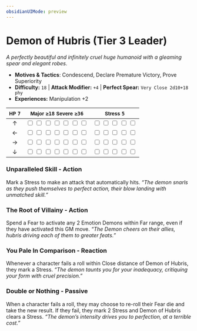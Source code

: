 ```yaml
---
obsidianUIMode: preview
---
```

# Demon of Hubris (Tier 3 Leader)

*A perfectly beautiful and infinitely cruel huge humanoid with a gleaming spear and elegant robes.*

- **Motives & Tactics**: Condescend, Declare Premature Victory, Prove Superiority
- **Difficulty:** `18` | **Attack Modifier:** `+4` | **Perfect Spear:** `Very Close 2d10+18 phy`
- **Experiences:** Manipulation +2

| <small>HP</small> `7` | <small>Major</small> `≥18` <small>Severe</small> `≥36` | <small>Stress</small> `5` |
|:-:|:-:|:-:|
| ↑ |  <input type="checkbox" unchecked id="b9e6598d"> <input type="checkbox" unchecked id="2e0c25a0"> <input type="checkbox" unchecked id="21a4bd39"> <input type="checkbox" unchecked id="43e27a6c"> <input type="checkbox" unchecked id="0edf65e3"> <input type="checkbox" unchecked id="0b4e4745"> <input type="checkbox" unchecked id="5e76057e"> |  <input type="checkbox" unchecked id="4ad44aee"> <input type="checkbox" unchecked id="e9f35eb8"> <input type="checkbox" unchecked id="d0e010b4"> <input type="checkbox" unchecked id="ddc929e9"> <input type="checkbox" unchecked id="af0b804b"> |
| ← |  <input type="checkbox" unchecked id="f8c97130"> <input type="checkbox" unchecked id="8d2d2b4b"> <input type="checkbox" unchecked id="107f3a2c"> <input type="checkbox" unchecked id="0dfe5132"> <input type="checkbox" unchecked id="d91dcb62"> <input type="checkbox" unchecked id="7a80e212"> <input type="checkbox" unchecked id="3bd2c08e"> |  <input type="checkbox" unchecked id="592e13c4"> <input type="checkbox" unchecked id="ead1f6d4"> <input type="checkbox" unchecked id="f3520330"> <input type="checkbox" unchecked id="996f6eed"> <input type="checkbox" unchecked id="d002e1af"> |
| → |  <input type="checkbox" unchecked id="6b48340d"> <input type="checkbox" unchecked id="a19b1c19"> <input type="checkbox" unchecked id="80c2f871"> <input type="checkbox" unchecked id="f50d150f"> <input type="checkbox" unchecked id="bbface45"> <input type="checkbox" unchecked id="8a67c1ca"> <input type="checkbox" unchecked id="440a08e6"> |  <input type="checkbox" unchecked id="4a11eafe"> <input type="checkbox" unchecked id="a5fb72ca"> <input type="checkbox" unchecked id="88c9105f"> <input type="checkbox" unchecked id="9b4873c8"> <input type="checkbox" unchecked id="62a79448"> |
| ↓ |  <input type="checkbox" unchecked id="bfb24c5f"> <input type="checkbox" unchecked id="98adfa14"> <input type="checkbox" unchecked id="74284928"> <input type="checkbox" unchecked id="c0e44e39"> <input type="checkbox" unchecked id="76a31bd5"> <input type="checkbox" unchecked id="7f2b78d9"> <input type="checkbox" unchecked id="55380f91"> |  <input type="checkbox" unchecked id="e29cdd22"> <input type="checkbox" unchecked id="d981db87"> <input type="checkbox" unchecked id="7d922e39"> <input type="checkbox" unchecked id="ae700346"> <input type="checkbox" unchecked id="ae58c361"> |

### Unparalleled Skill - Action

Mark a Stress to make an attack that automatically hits. *“The demon snarls as they push themselves to perfect action, their blow landing with unmatched skill.”*

### The Root of Villainy - Action

Spend a Fear to activate any 2 Emotion Demons within Far range, even if they have activated this GM move. *“The Demon cheers on their allies, hubris driving each of them to greater feats.”*

### You Pale In Comparison - Reaction

Whenever a character fails a roll within Close distance of Demon of Hubris, they mark a Stress. *“The demon taunts you for your inadequacy, critiquing your form with cruel precision.”*

### Double or Nothing - Passive

When a character fails a roll, they may choose to re-roll their Fear die and take the new result. If they fail, they mark 2 Stress and Demon of Hubris clears a Stress. *“The demon’s intensity drives you to perfection, at a terrible cost.”*
